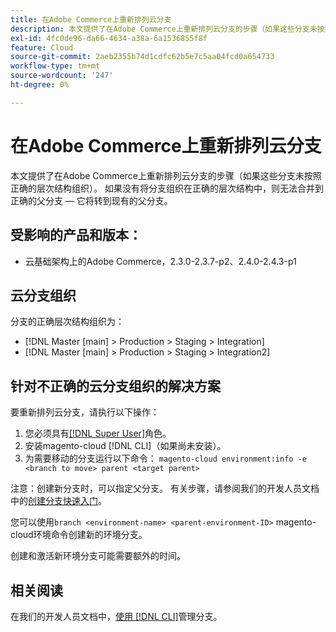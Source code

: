 ```yaml
---
title: 在Adobe Commerce上重新排列云分支
description: 本文提供了在Adobe Commerce上重新排列云分支的步骤（如果这些分支未按照正确的层次结构组织）。 如果没有将分支组织在正确的层次结构中，则无法合并到正确的父分支 — 它将转到现有的父分支。
exl-id: 4fc0de96-da66-4634-a38a-6a1536855f8f
feature: Cloud
source-git-commit: 2aeb2355b74d1cdfc62b5e7c5aa04fcd0a654733
workflow-type: tm+mt
source-wordcount: '247'
ht-degree: 0%

---
```


# 在Adobe Commerce上重新排列云分支

本文提供了在Adobe Commerce上重新排列云分支的步骤（如果这些分支未按照正确的层次结构组织）。 如果没有将分支组织在正确的层次结构中，则无法合并到正确的父分支 — 它将转到现有的父分支。

## 受影响的产品和版本：

* 云基础架构上的Adobe Commerce，2.3.0-2.3.7-p2、2.4.0-2.4.3-p1

## 云分支组织

分支的正确层次结构组织为：

* [!DNL Master [main] > Production > Staging > Integration]
* [!DNL Master [main] > Production > Staging > Integration2]

## 针对不正确的云分支组织的解决方案

要重新排列云分支，请执行以下操作：

1. 您必须具有[[!DNL Super User]](https://experienceleague.adobe.com/docs/commerce-cloud-service/user-guide/project/user-access.html)角色。
1. 安装magento-cloud [!DNL CLI]（如果尚未安装）。
1. 为需要移动的分支运行以下命令：
   `magento-cloud environment:info -e <branch to move> parent <target parent>`

注意：创建新分支时，可以指定父分支。 有关步骤，请参阅我们的开发人员文档中的[创建分支快速入门](https://experienceleague.adobe.com/en/docs/commerce-cloud-service/user-guide/develop/cli-branches)。

您可以使用`branch <environment-name> <parent-environment-ID>` magento-cloud环境命令创建新的环境分支。

创建和激活新环境分支可能需要额外的时间。

## 相关阅读

在我们的开发人员文档中，[使用 [!DNL CLI]](https://experienceleague.adobe.com/en/docs/commerce-cloud-service/user-guide/develop/cli-branches)管理分支。

